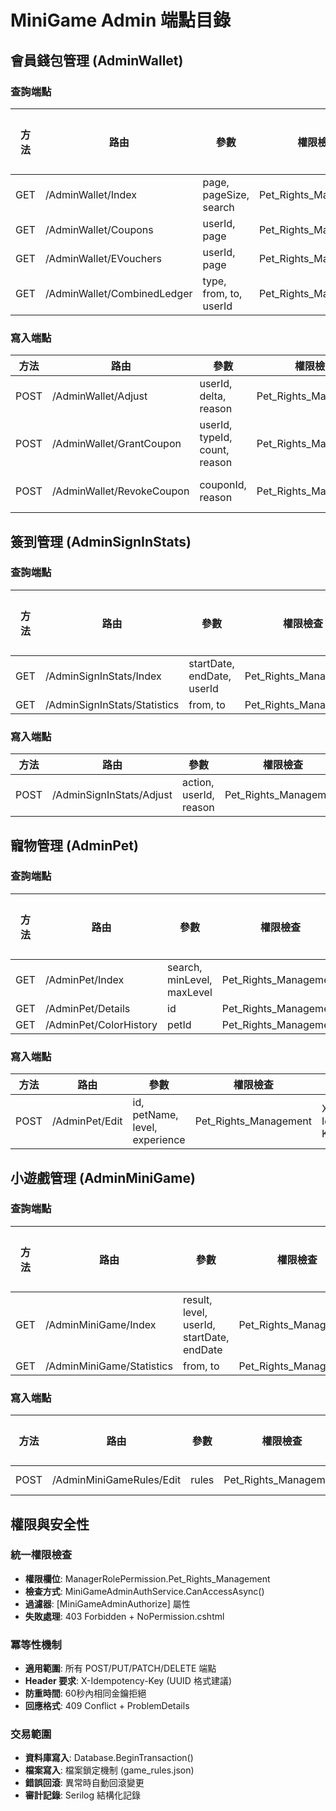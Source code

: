 # MiniGame Admin 端點目錄

## 會員錢包管理 (AdminWallet)

### 查詢端點
| 方法 | 路由 | 參數 | 權限檢查 | 冪等性 | 交易範圍 |
|------|------|------|----------|--------|----------|
| GET | /AdminWallet/Index | page, pageSize, search | Pet_Rights_Management | - | - |
| GET | /AdminWallet/Coupons | userId, page | Pet_Rights_Management | - | - |
| GET | /AdminWallet/EVouchers | userId, page | Pet_Rights_Management | - | - |
| GET | /AdminWallet/CombinedLedger | type, from, to, userId | Pet_Rights_Management | - | - |

### 寫入端點
| 方法 | 路由 | 參數 | 權限檢查 | 冪等性 | 交易範圍 |
|------|------|------|----------|--------|----------|
| POST | /AdminWallet/Adjust | userId, delta, reason | Pet_Rights_Management | X-Idempotency-Key | Transaction |
| POST | /AdminWallet/GrantCoupon | userId, typeId, count, reason | Pet_Rights_Management | X-Idempotency-Key | Transaction |
| POST | /AdminWallet/RevokeCoupon | couponId, reason | Pet_Rights_Management | X-Idempotency-Key | Transaction |

## 簽到管理 (AdminSignInStats)

### 查詢端點
| 方法 | 路由 | 參數 | 權限檢查 | 冪等性 | 交易範圍 |
|------|------|------|----------|--------|----------|
| GET | /AdminSignInStats/Index | startDate, endDate, userId | Pet_Rights_Management | - | - |
| GET | /AdminSignInStats/Statistics | from, to | Pet_Rights_Management | - | - |

### 寫入端點
| 方法 | 路由 | 參數 | 權限檢查 | 冪等性 | 交易範圍 |
|------|------|------|----------|--------|----------|
| POST | /AdminSignInStats/Adjust | action, userId, reason | Pet_Rights_Management | X-Idempotency-Key | Transaction |

## 寵物管理 (AdminPet)

### 查詢端點
| 方法 | 路由 | 參數 | 權限檢查 | 冪等性 | 交易範圍 |
|------|------|------|----------|--------|----------|
| GET | /AdminPet/Index | search, minLevel, maxLevel | Pet_Rights_Management | - | - |
| GET | /AdminPet/Details | id | Pet_Rights_Management | - | - |
| GET | /AdminPet/ColorHistory | petId | Pet_Rights_Management | - | - |

### 寫入端點
| 方法 | 路由 | 參數 | 權限檢查 | 冪等性 | 交易範圍 |
|------|------|------|----------|--------|----------|
| POST | /AdminPet/Edit | id, petName, level, experience | Pet_Rights_Management | X-Idempotency-Key | Transaction |

## 小遊戲管理 (AdminMiniGame)

### 查詢端點
| 方法 | 路由 | 參數 | 權限檢查 | 冪等性 | 交易範圍 |
|------|------|------|----------|--------|----------|
| GET | /AdminMiniGame/Index | result, level, userId, startDate, endDate | Pet_Rights_Management | - | - |
| GET | /AdminMiniGame/Statistics | from, to | Pet_Rights_Management | - | - |

### 寫入端點
| 方法 | 路由 | 參數 | 權限檢查 | 冪等性 | 交易範圍 |
|------|------|------|----------|--------|----------|
| POST | /AdminMiniGameRules/Edit | rules | Pet_Rights_Management | - | File Lock |

## 權限與安全性

### 統一權限檢查
- **權限欄位**: ManagerRolePermission.Pet_Rights_Management
- **檢查方式**: MiniGameAdminAuthService.CanAccessAsync()
- **過濾器**: [MiniGameAdminAuthorize] 屬性
- **失敗處理**: 403 Forbidden + NoPermission.cshtml

### 冪等性機制
- **適用範圍**: 所有 POST/PUT/PATCH/DELETE 端點
- **Header 要求**: X-Idempotency-Key (UUID 格式建議)
- **防重時間**: 60秒內相同金鑰拒絕
- **回應格式**: 409 Conflict + ProblemDetails

### 交易範圍
- **資料庫寫入**: Database.BeginTransaction()
- **檔案寫入**: 檔案鎖定機制 (game_rules.json)
- **錯誤回滾**: 異常時自動回滾變更
- **審計記錄**: Serilog 結構化記錄